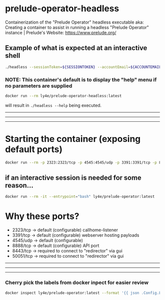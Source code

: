 # prelude-operator-headless
Containerization of the "Prelude Operator" headless executable
aka: Creating a container to assist in running a headless "Prelude Operator" instance
| Prelude's Website: https://www.prelude.org/

## Example of what is expected at an interactive shell
```bash
./headless --sessionToken=${SESSIONTOKEN} --accountEmail=${ACCOUNTEMAIL} --accountToken=${ACCOUNTOKEN} --accountSecret=${ACCOUNTSECRET}
```

### NOTE: This container's default is to display the "help" menu if no parameters are supplied
```bash
docker run --rm ly4e/prelude-operator-headless:latest
```
 will result in `./headless --help` being executed.

----
----
---
# Starting the container (exposing default ports)
```bash
docker run --rm -p 2323:2323/tcp -p 4545:4545/udp -p 3391:3391/tcp -p 8888:8888/tcp -p 50051:50051/tcp -p 8443:8443/tcp ly4e/prelude-operator-headless:latest --sessionToken=${SESSIONTOKEN} --accountEmail=${ACCOUNTEMAIL} --accountToken=${ACCOUNTOKEN} --accountSecret=${ACCOUNTSECRET}
```

## if an interactive session is needed for some reason...
```bash
docker run --rm -it --entrypoint="bash" ly4e/prelude-operator:latest
```

# Why these ports?
* 2323/tcp -> default (configurable) callhome-listener
* 3391/tcp -> default (configurable) webserver hosting payloads
* 4545/udp -> default (configurable)
* 8888/tcp -> default (configurable) API port 
* 8443/tcp -> required to connect to "redirector" via gui
* 50051/tcp -> required to connect to "redirector" via gui

---
---
---
### Cherry pick the labels from docker inpect for easier review
```bash
docker inspect ly4e/prelude-operator:latest --format '{{ json .Config.Labels }}' | sed 's/,/\n/g'
```